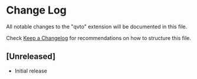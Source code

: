# Change Log

All notable changes to the "qvto" extension will be documented in this file.

Check [Keep a Changelog](http://keepachangelog.com/) for recommendations on how to structure this file.

## [Unreleased]

- Initial release
